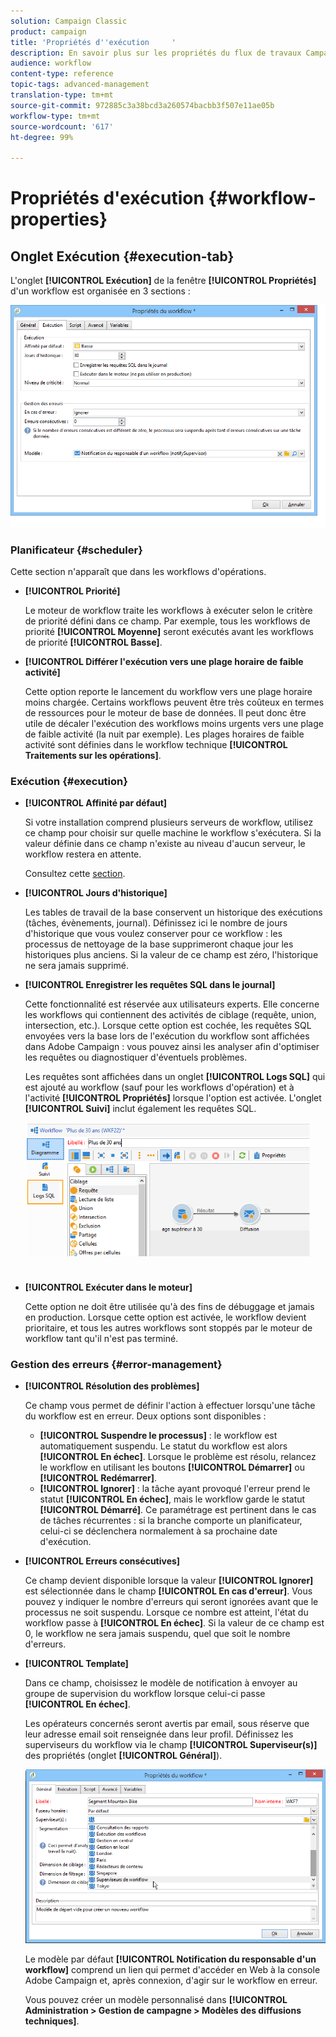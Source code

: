 ```yaml
---
solution: Campaign Classic
product: campaign
title: 'Propriétés d''exécution     '
description: En savoir plus sur les propriétés du flux de travaux Campaign
audience: workflow
content-type: reference
topic-tags: advanced-management
translation-type: tm+mt
source-git-commit: 972885c3a38bcd3a260574bacbb3f507e11ae05b
workflow-type: tm+mt
source-wordcount: '617'
ht-degree: 99%

---
```



# Propriétés d&#39;exécution {#workflow-properties}

## Onglet Exécution {#execution-tab}

L&#39;onglet **[!UICONTROL Exécution]** de la fenêtre **[!UICONTROL Propriétés]** d&#39;un workflow est organisée en 3 sections :

![](assets/wf_execution_tab.png)

### Planificateur {#scheduler}

Cette section n&#39;apparaît que dans les workflows d&#39;opérations.

* **[!UICONTROL Priorité]**

   Le moteur de workflow traite les workflows à exécuter selon le critère de priorité défini dans ce champ. Par exemple, tous les workflows de priorité **[!UICONTROL Moyenne]** seront exécutés avant les workflows de priorité **[!UICONTROL Basse]**.

* **[!UICONTROL Différer l&#39;exécution vers une plage horaire de faible activité]**

   Cette option reporte le lancement du workflow vers une plage horaire moins chargée. Certains workflows peuvent être très coûteux en termes de ressources pour le moteur de base de données. Il peut donc être utile de décaler l&#39;exécution des workflows moins urgents vers une plage de faible activité (la nuit par exemple). Les plages horaires de faible activité sont définies dans le workflow technique **[!UICONTROL Traitements sur les opérations]**.

### Exécution {#execution}

* **[!UICONTROL Affinité par défaut]**

   Si votre installation comprend plusieurs serveurs de workflow, utilisez ce champ pour choisir sur quelle machine le workflow s&#39;exécutera. Si la valeur définie dans ce champ n&#39;existe au niveau d&#39;aucun serveur, le workflow restera en attente.

   Consultez cette [section](../../installation/using/configuring-campaign-server.md#high-availability-workflows-and-affinities).

* **[!UICONTROL Jours d&#39;historique]**

   Les tables de travail de la base conservent un historique des exécutions (tâches, évènements, journal). Définissez ici le nombre de jours d&#39;historique que vous voulez conserver pour ce workflow : les processus de nettoyage de la base supprimeront chaque jour les historiques plus anciens. Si la valeur de ce champ est zéro, l&#39;historique ne sera jamais supprimé.

* **[!UICONTROL Enregistrer les requêtes SQL dans le journal]**

   Cette fonctionnalité est réservée aux utilisateurs experts. Elle concerne les workflows qui contiennent des activités de ciblage (requête, union, intersection, etc.). Lorsque cette option est cochée, les requêtes SQL envoyées vers la base lors de l&#39;exécution du workflow sont affichées dans Adobe Campaign : vous pouvez ainsi les analyser afin d&#39;optimiser les requêtes ou diagnostiquer d&#39;éventuels problèmes.

   Les requêtes sont affichées dans un onglet **[!UICONTROL Logs SQL]** qui est ajouté au workflow (sauf pour les workflows d&#39;opération) et à l&#39;activité **[!UICONTROL Propriétés]** lorsque l&#39;option est activée. L&#39;onglet **[!UICONTROL Suivi]** inclut également les requêtes SQL.

   ![](assets/wf_tab_log_sql.png)

* **[!UICONTROL Exécuter dans le moteur]**

   Cette option ne doit être utilisée qu&#39;à des fins de débuggage et jamais en production. Lorsque cette option est activée, le workflow devient prioritaire, et tous les autres workflows sont stoppés par le moteur de workflow tant qu&#39;il n&#39;est pas terminé.

### Gestion des erreurs     {#error-management}

* **[!UICONTROL Résolution des problèmes]**

   Ce champ vous permet de définir l&#39;action à effectuer lorsqu&#39;une tâche du workflow est en erreur. Deux options sont disponibles :

   * **[!UICONTROL Suspendre le processus]** : le workflow est automatiquement suspendu. Le statut du workflow est alors **[!UICONTROL En échec]**. Lorsque le problème est résolu, relancez le workflow en utilisant les boutons **[!UICONTROL Démarrer]** ou **[!UICONTROL Redémarrer]**.
   * **[!UICONTROL Ignorer]** : la tâche ayant provoqué l&#39;erreur prend le statut **[!UICONTROL En échec]**, mais le workflow garde le statut **[!UICONTROL Démarré]**. Ce paramétrage est pertinent dans le cas de tâches récurrentes : si la branche comporte un planificateur, celui-ci se déclenchera normalement à sa prochaine date d&#39;exécution.

* **[!UICONTROL Erreurs consécutives]**

   Ce champ devient disponible lorsque la valeur **[!UICONTROL Ignorer]** est sélectionnée dans le champ **[!UICONTROL En cas d&#39;erreur]**. Vous pouvez y indiquer le nombre d&#39;erreurs qui seront ignorées avant que le processus ne soit suspendu. Lorsque ce nombre est atteint, l&#39;état du workflow passe à **[!UICONTROL En échec]**. Si la valeur de ce champ est 0, le workflow ne sera jamais suspendu, quel que soit le nombre d&#39;erreurs.

* **[!UICONTROL Template]**

   Dans ce champ, choisissez le modèle de notification à envoyer au groupe de supervision du workflow lorsque celui-ci passe **[!UICONTROL En échec]**.

   Les opérateurs concernés seront avertis par email, sous réserve que leur adresse email soit renseignée dans leur profil. Définissez les superviseurs du workflow via le champ **[!UICONTROL Superviseur(s)]** des propriétés (onglet **[!UICONTROL Général]**).

   ![](assets/wf-properties_select-supervisors.png)

   Le modèle par défaut **[!UICONTROL Notification du responsable d&#39;un workflow]** comprend un lien qui permet d&#39;accéder en Web à la console Adobe Campaign et, après connexion, d&#39;agir sur le workflow en erreur.

   Vous pouvez créer un modèle personnalisé dans **[!UICONTROL Administration > Gestion de campagne > Modèles des diffusions techniques]**.

